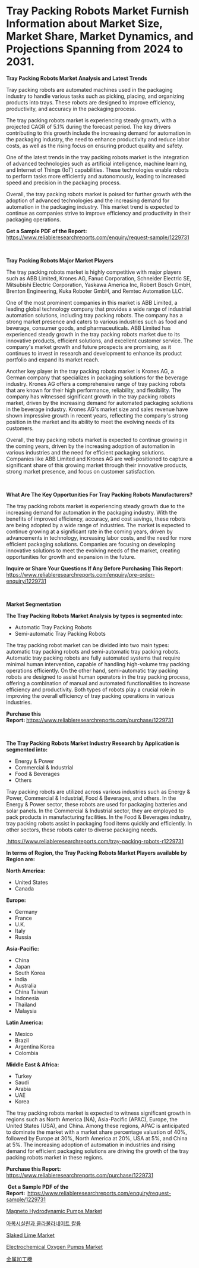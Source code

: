 <p><h1>Tray Packing Robots Market Furnish Information about Market Size, Market Share, Market Dynamics, and Projections Spanning from 2024 to 2031.</h1></p><p><strong>Tray Packing Robots Market Analysis and Latest Trends</strong></p>
<p><p>Tray packing robots are automated machines used in the packaging industry to handle various tasks such as picking, placing, and organizing products into trays. These robots are designed to improve efficiency, productivity, and accuracy in the packaging process.</p><p>The tray packing robots market is experiencing steady growth, with a projected CAGR of 5.1% during the forecast period. The key drivers contributing to this growth include the increasing demand for automation in the packaging industry, the need to enhance productivity and reduce labor costs, as well as the rising focus on ensuring product quality and safety.</p><p>One of the latest trends in the tray packing robots market is the integration of advanced technologies such as artificial intelligence, machine learning, and Internet of Things (IoT) capabilities. These technologies enable robots to perform tasks more efficiently and autonomously, leading to increased speed and precision in the packaging process.</p><p>Overall, the tray packing robots market is poised for further growth with the adoption of advanced technologies and the increasing demand for automation in the packaging industry. This market trend is expected to continue as companies strive to improve efficiency and productivity in their packaging operations.</p></p>
<p><strong>Get a Sample PDF of the Report:&nbsp;</strong> <a href="https://www.reliableresearchreports.com/enquiry/request-sample/1229731">https://www.reliableresearchreports.com/enquiry/request-sample/1229731</a></p>
<p>&nbsp;</p>
<p><strong>Tray Packing Robots Major Market Players</strong></p>
<p><p>The tray packing robots market is highly competitive with major players such as ABB Limited, Krones AG, Fanuc Corporation, Schneider Electric SE, Mitsubishi Electric Corporation, Yaskawa America Inc, Robert Bosch GmbH, Brenton Engineering, Kuka Roboter GmbH, and Remtec Automation LLC.</p><p>One of the most prominent companies in this market is ABB Limited, a leading global technology company that provides a wide range of industrial automation solutions, including tray packing robots. The company has a strong market presence and caters to various industries such as food and beverage, consumer goods, and pharmaceuticals. ABB Limited has experienced steady growth in the tray packing robots market due to its innovative products, efficient solutions, and excellent customer service. The company's market growth and future prospects are promising, as it continues to invest in research and development to enhance its product portfolio and expand its market reach.</p><p>Another key player in the tray packing robots market is Krones AG, a German company that specializes in packaging solutions for the beverage industry. Krones AG offers a comprehensive range of tray packing robots that are known for their high performance, reliability, and flexibility. The company has witnessed significant growth in the tray packing robots market, driven by the increasing demand for automated packaging solutions in the beverage industry. Krones AG's market size and sales revenue have shown impressive growth in recent years, reflecting the company's strong position in the market and its ability to meet the evolving needs of its customers.</p><p>Overall, the tray packing robots market is expected to continue growing in the coming years, driven by the increasing adoption of automation in various industries and the need for efficient packaging solutions. Companies like ABB Limited and Krones AG are well-positioned to capture a significant share of this growing market through their innovative products, strong market presence, and focus on customer satisfaction.</p></p>
<p>&nbsp;</p>
<p><strong>What Are The Key Opportunities For Tray Packing Robots Manufacturers?</strong></p>
<p><p>The tray packing robots market is experiencing steady growth due to the increasing demand for automation in the packaging industry. With the benefits of improved efficiency, accuracy, and cost savings, these robots are being adopted by a wide range of industries. The market is expected to continue growing at a significant rate in the coming years, driven by advancements in technology, increasing labor costs, and the need for more efficient packaging solutions. Companies are focusing on developing innovative solutions to meet the evolving needs of the market, creating opportunities for growth and expansion in the future.</p></p>
<p><strong>Inquire or Share Your Questions If Any Before Purchasing This Report:</strong> <a href="https://www.reliableresearchreports.com/enquiry/pre-order-enquiry/1229731">https://www.reliableresearchreports.com/enquiry/pre-order-enquiry/1229731</a></p>
<p>&nbsp;</p>
<p><strong>Market Segmentation</strong></p>
<p><strong>The Tray Packing Robots Market Analysis by types is segmented into:</strong></p>
<p><ul><li>Automatic Tray Packing Robots</li><li>Semi-automatic Tray Packing Robots</li></ul></p>
<p><p>The tray packing robot market can be divided into two main types: automatic tray packing robots and semi-automatic tray packing robots. Automatic tray packing robots are fully automated systems that require minimal human intervention, capable of handling high-volume tray packing operations efficiently. On the other hand, semi-automatic tray packing robots are designed to assist human operators in the tray packing process, offering a combination of manual and automated functionalities to increase efficiency and productivity. Both types of robots play a crucial role in improving the overall efficiency of tray packing operations in various industries.</p></p>
<p><strong>Purchase this Report:&nbsp;</strong><a href="https://www.reliableresearchreports.com/purchase/1229731">https://www.reliableresearchreports.com/purchase/1229731</a></p>
<p>&nbsp;</p>
<p><strong>The Tray Packing Robots Market Industry Research by Application is segmented into:</strong></p>
<p><ul><li>Energy & Power</li><li>Commercial & Industrial</li><li>Food & Beverages</li><li>Others</li></ul></p>
<p><p>Tray packing robots are utilized across various industries such as Energy & Power, Commercial & Industrial, Food & Beverages, and others. In the Energy & Power sector, these robots are used for packaging batteries and solar panels. In the Commercial & Industrial sector, they are employed to pack products in manufacturing facilities. In the Food & Beverages industry, tray packing robots assist in packaging food items quickly and efficiently. In other sectors, these robots cater to diverse packaging needs.</p></p>
<p><a href="https://www.reliableresearchreports.com/tray-packing-robots-r1229731">&nbsp;https://www.reliableresearchreports.com/tray-packing-robots-r1229731</a></p>
<p><strong>In terms of Region, the Tray Packing Robots Market Players available by Region are:</strong></p>
<p>
    <p> <strong> North America: </strong>
        <ul>
            <li>United States</li>
            <li>Canada</li>
        </ul>
        </p> 
    <p> <strong> Europe: </strong>
        <ul>
            <li>Germany</li>
            <li>France</li>
            <li>U.K.</li>
            <li>Italy</li>
            <li>Russia</li>
        </ul>
        </p> 
    <p> <strong> Asia-Pacific: </strong>
        <ul>
            <li>China</li>
            <li>Japan</li>
            <li>South Korea</li>
            <li>India</li>
            <li>Australia</li>
            <li>China Taiwan</li>
            <li>Indonesia</li>
            <li>Thailand</li>
            <li>Malaysia</li>
        </ul>
        </p> 
    <p> <strong> Latin America: </strong>
        <ul>
            <li>Mexico</li>
            <li>Brazil</li>
            <li>Argentina Korea</li>
            <li>Colombia</li>
        </ul>
        </p> 
    <p> <strong> Middle East & Africa: </strong>
        <ul>
            <li>Turkey</li>
            <li>Saudi</li>
            <li>Arabia</li>
            <li>UAE</li>
            <li>Korea</li>
        </ul>
    </p>
    </p>
<p><p>The tray packing robots market is expected to witness significant growth in regions such as North America (NA), Asia-Pacific (APAC), Europe, the United States (USA), and China. Among these regions, APAC is anticipated to dominate the market with a market share percentage valuation of 40%, followed by Europe at 30%, North America at 20%, USA at 5%, and China at 5%. The increasing adoption of automation in industries and rising demand for efficient packaging solutions are driving the growth of the tray packing robots market in these regions.</p></p>
<p><strong>Purchase this Report: </strong><a href="https://www.reliableresearchreports.com/purchase/1229731">https://www.reliableresearchreports.com/purchase/1229731</a></p>
<p>&nbsp;<strong>Get a Sample PDF of the Report:&nbsp;&nbsp;</strong><a href="https://www.reliableresearchreports.com/enquiry/request-sample/1229731">https://www.reliableresearchreports.com/enquiry/request-sample/1229731</a></p>
<p><strong></strong></p>
<p><p><a href="https://github.com/elizabethdagraca/Market-Research-Report-List-3/blob/main/magneto-hydrodynamic-pumps-market.md">Magneto Hydrodynamic Pumps Market</a></p><p><a href="https://github.com/TrevorKruvalis5678/Market-Research-Report-List-1/blob/main/459264138173.md">아목시실린과 클라불라네이트 칼륨</a></p><p><a href="https://issuu.com/reportprime-2/docs/slaked-lime-market-size-2030.pptx">Slaked Lime Market</a></p><p><a href="https://github.com/zjyglelu/Market-Research-Report-List-2/blob/main/electrochemical-oxygen-pumps-market.md">Electrochemical Oxygen Pumps Market</a></p><p><a href="https://github.com/oafhukehf4709715/Market-Research-Report-List-1/blob/main/945570840737.md">金属加工機</a></p></p>